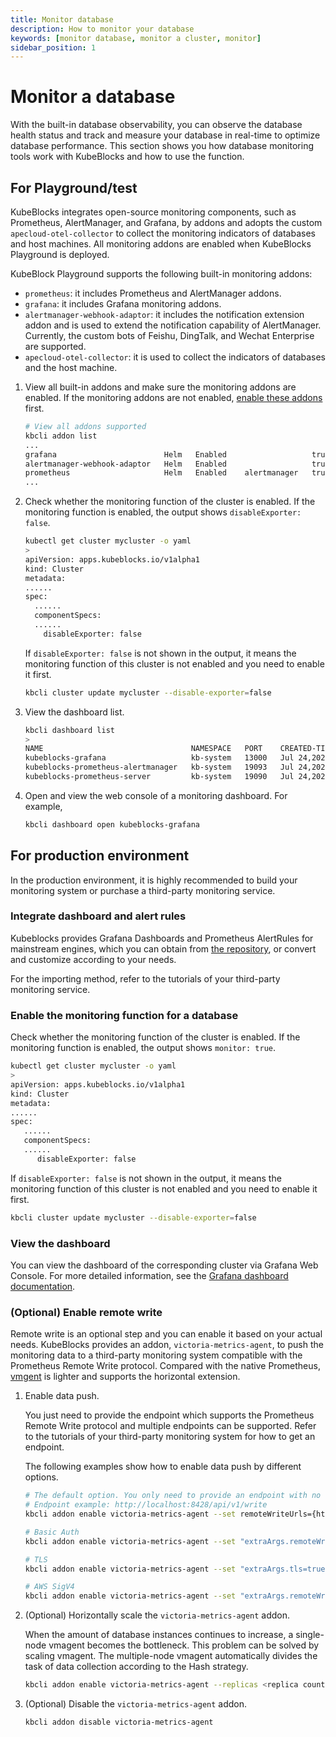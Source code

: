 ```yaml
---
title: Monitor database
description: How to monitor your database
keywords: [monitor database, monitor a cluster, monitor]
sidebar_position: 1
---
```


# Monitor a database

With the built-in database observability, you can observe the database health status and track and measure your database in real-time to optimize database performance. This section shows you how database monitoring tools work with KubeBlocks and how to use the function.

## For Playground/test

KubeBlocks integrates open-source monitoring components, such as Prometheus, AlertManager, and Grafana, by addons and adopts the custom `apecloud-otel-collector` to collect the monitoring indicators of databases and host machines. All monitoring addons are enabled when KubeBlocks Playground is deployed.

KubeBlock Playground supports the following built-in monitoring addons:

* `prometheus`: it includes Prometheus and AlertManager addons.
* `grafana`: it includes Grafana monitoring addons.
* `alertmanager-webhook-adaptor`: it includes the notification extension addon and is used to extend the notification capability of AlertManager. Currently, the custom bots of Feishu, DingTalk, and Wechat Enterprise are supported.
* `apecloud-otel-collector`: it is used to collect the indicators of databases and the host machine.

1. View all built-in addons and make sure the monitoring addons are enabled. If the monitoring addons are not enabled, [enable these addons](./../overview/supported-addons.md#use-addons) first.

   ```bash
   # View all addons supported
   kbcli addon list
   ...
   grafana                        Helm   Enabled                   true                                                                                    
   alertmanager-webhook-adaptor   Helm   Enabled                   true                                                                                    
   prometheus                     Helm   Enabled    alertmanager   true 
   ...
   ```

2. Check whether the monitoring function of the cluster is enabled. If the monitoring function is enabled, the output shows `disableExporter: false`.

   ```bash
   kubectl get cluster mycluster -o yaml
   >
   apiVersion: apps.kubeblocks.io/v1alpha1
   kind: Cluster
   metadata:
   ......
   spec:
     ......
     componentSpecs:
     ......
       disableExporter: false
   ```

   If `disableExporter: false` is not shown in the output, it means the monitoring function of this cluster is not enabled and you need to enable it first.

   ```bash
   kbcli cluster update mycluster --disable-exporter=false
   ```

3. View the dashboard list.

   ```bash
   kbcli dashboard list
   >
   NAME                                 NAMESPACE   PORT    CREATED-TIME
   kubeblocks-grafana                   kb-system   13000   Jul 24,2023 11:38 UTC+0800
   kubeblocks-prometheus-alertmanager   kb-system   19093   Jul 24,2023 11:38 UTC+0800
   kubeblocks-prometheus-server         kb-system   19090   Jul 24,2023 11:38 UTC+0800
   ```

4. Open and view the web console of a monitoring dashboard. For example,

   ```bash
   kbcli dashboard open kubeblocks-grafana
   ```

## For production environment

In the production environment, it is highly recommended to build your monitoring system or purchase a third-party monitoring service.

### Integrate dashboard and alert rules

Kubeblocks provides Grafana Dashboards and Prometheus AlertRules for mainstream engines, which you can obtain from [the repository](https://github.com/apecloud/kubeblocks-mixin), or convert and customize according to your needs.

For the importing method, refer to the tutorials of your third-party monitoring service.

### Enable the monitoring function for a database

Check whether the monitoring function of the cluster is enabled. If the monitoring function is enabled, the output shows `monitor: true`.

```bash
kubectl get cluster mycluster -o yaml
>
apiVersion: apps.kubeblocks.io/v1alpha1
kind: Cluster
metadata:
......
spec:
   ......
   componentSpecs:
   ......
      disableExporter: false
```

If `disableExporter: false` is not shown in the output, it means the monitoring function of this cluster is not enabled and you need to enable it first.

```bash
kbcli cluster update mycluster --disable-exporter=false
```

### View the dashboard

You can view the dashboard of the corresponding cluster via Grafana Web Console. For more detailed information, see the [Grafana dashboard documentation](https://grafana.com/docs/grafana/latest/dashboards/).

### (Optional) Enable remote write

Remote write is an optional step and you can enable it based on your actual needs. KubeBlocks provides an addon, `victoria-metrics-agent`, to push the monitoring data to a third-party monitoring system compatible with the Prometheus Remote Write protocol. Compared with the native Prometheus, [vmgent](https://docs.victoriametrics.com/vmagent.html) is lighter and supports the horizontal extension.

1. Enable data push.

   You just need to provide the endpoint which supports the Prometheus Remote Write protocol and multiple endpoints can be supported. Refer to the tutorials of your third-party monitoring system for how to get an endpoint.

   The following examples show how to enable data push by different options.

   ```bash
   # The default option. You only need to provide an endpoint with no verification.
   # Endpoint example: http://localhost:8428/api/v1/write
   kbcli addon enable victoria-metrics-agent --set remoteWriteUrls={http://<remoteWriteUrl>:<port>/<remote write path>}
   ```

   ```bash
   # Basic Auth
   kbcli addon enable victoria-metrics-agent --set "extraArgs.remoteWrite\.basicAuth\.username=<your username>,extraArgs.remoteWrite\.basicAuth\.password=<your password>,remoteWriteUrls={http://<remoteWriteUrl>:<port>/<remote write path>}"
   ```

   ```bash
   # TLS
   kbcli addon enable victoria-metrics-agent --set "extraArgs.tls=true,extraArgs.tlsCertFile=<path to certifle>,extraArgs.tlsKeyFile=<path to keyfile>,remoteWriteUrls={http://<remoteWriteUrl>:<port>/<remote write path>}"
   ```

   ```bash
   # AWS SigV4
   kbcli addon enable victoria-metrics-agent --set "extraArgs.remoteWrite\.aws\.region=<your AMP region>,extraArgs.remoteWrite\.aws\.accessKey=<your accessKey>,extraArgs.remoteWrite\.aws\.secretKey=<your secretKey>,remoteWriteUrls={http://<remoteWriteUrl>:<port>/<remote write path>}"
   ```

2. (Optional) Horizontally scale the `victoria-metrics-agent` addon.

   When the amount of database instances continues to increase, a single-node vmagent becomes the bottleneck. This problem can be solved by scaling vmagent. The multiple-node vmagent automatically divides the task of data collection according to the Hash strategy.

   ```bash
   kbcli addon enable victoria-metrics-agent --replicas <replica count> --set remoteWriteUrls={http://<remoteWriteUrl>:<port>/<remote write path>}
   ```

3. (Optional) Disable the `victoria-metrics-agent` addon.

   ```bash
   kbcli addon disable victoria-metrics-agent
   ```
